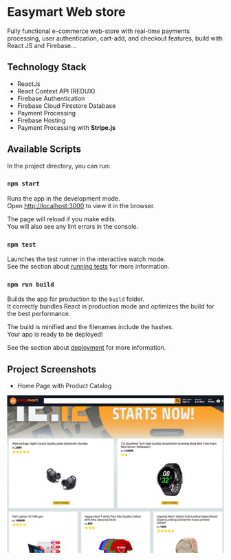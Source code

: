 # Easymart Web store

Fully functional e-commerce web-store with real-time payments processing, user authentication, cart-add, and checkout features, build with React JS and Firebase...

## Technology Stack

- ReactJs
- React Context API (REDUX)
- Firebase Authentication
- Firebase Cloud Firestore Database
- Payment Processing
- Firebase Hosting
- Payment Processing with **Stripe.js**

## Available Scripts

In the project directory, you can run:

### `npm start`

Runs the app in the development mode.\
Open [http://localhost:3000](http://localhost:3000) to view it in the browser.

The page will reload if you make edits.\
You will also see any lint errors in the console.

### `npm test`

Launches the test runner in the interactive watch mode.\
See the section about [running tests](https://facebook.github.io/create-react-app/docs/running-tests) for more information.

### `npm run build`

Builds the app for production to the `build` folder.\
It correctly bundles React in production mode and optimizes the build for the best performance.

The build is minified and the filenames include the hashes.\
Your app is ready to be deployed!

See the section about [deployment](https://facebook.github.io/create-react-app/docs/deployment) for more information.

## Project Screenshots

- Home Page with Product Catalog

![Home Page](screenshots/screenshots_1.png)
